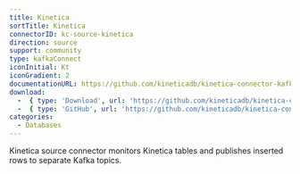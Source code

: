 ```yaml
---
title: Kinetica
sortTitle: Kinetica
connectorID: kc-source-kinetica
direction: source
support: community
type: kafkaConnect
iconInitial: Kt
iconGradient: 2
documentationURL: https://github.com/kineticadb/kinetica-connector-kafka
download:
  -  { type: 'Download', url: 'https://github.com/kineticadb/kinetica-connector-kafka/releases' }
  -  { type: 'GitHub', url: 'https://github.com/kineticadb/kinetica-connector-kafka' }
categories:
  - Databases
---
```

Kinetica source connector monitors Kinetica tables and publishes inserted rows to separate Kafka topics.

